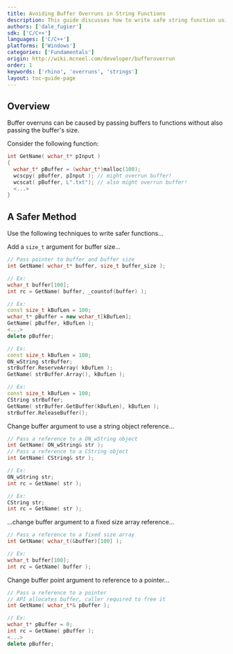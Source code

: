 ```yaml
---
title: Avoiding Buffer Overruns in String Functions
description: This guide discusses how to write safe string function using C/C++.
authors: ['dale_fugier']
sdk: ['C/C++']
languages: ['C/C++']
platforms: ['Windows']
categories: ['Fundamentals']
origin: http://wiki.mcneel.com/developer/bufferoverrun
order: 1
keywords: ['rhino', 'overruns', 'strings']
layout: toc-guide-page
---
```


 
## Overview

Buffer overruns can be caused by passing buffers to functions without also passing the buffer's size.

Consider the following function:

```cpp
int GetName( wchar_t* pInput )
{
  wchar_t* pBuffer = (wchar_t*)malloc(100);
  wcscpy( pBuffer, pInput ); // might overrun buffer!
  wcscat( pBuffer, L".txt"); // also might overrun buffer!
  <...>
}
```

## A Safer Method

Use the following techniques to write safer functions...

Add a `size_t` argument for buffer size...

```cpp
// Pass pointer to buffer and buffer size
int GetName( wchar_t* buffer, size_t buffer_size );

// Ex:
wchar_t buffer[100];
int rc = GetName( buffer, _countof(buffer) );

// Ex:
const size_t kBufLen = 100;
wchar_t* pBuffer = new wchar_t[kBufLen];
GetName( pBuffer, kBufLen );
<...>
delete pBuffer;

// Ex:
const size_t kBufLen = 100;
ON_wString strBuffer;
strBuffer.ReserveArray( kBufLen );
GetName( strBuffer.Array(), kBufLen );

// Ex:
const size_t kBufLen = 100;
CString strBuffer;
GetName( strBuffer.GetBuffer(kBufLen), kBufLen );
strBuffer.ReleaseBuffer();
```

Change buffer argument to use a string object reference...

```cpp
// Pass a reference to a ON_wString object
int GetName( ON_wString& str );
// Pass a reference to a CString object
int GetName( CString& str );

// Ex:
ON_wString str;
int rc = GetName( str );

// Ex:
CString str;
int rc = GetName( str );
```

...change buffer argument to a fixed size array reference...

```cpp
// Pass a reference to a fixed size array
int GetName( wchar_t(&buffer)[100] );

// Ex:
wchar_t buffer[100];
int rc = GetName( buffer );
```

Change buffer point argument to reference to a pointer...

```cpp
// Pass a reference to a pointer
// API allocates buffer, caller required to free it
int GetName( wchar_t*& pBuffer );

// Ex:
wchar_t* pBuffer = 0;
int rc = GetName( pBuffer );
<...>
delete pBuffer;
```

